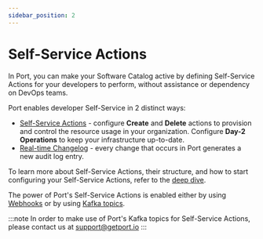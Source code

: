 ```yaml
---
sidebar_position: 2
---
```


# Self-Service Actions

In Port, you can make your Software Catalog active by defining Self-Service Actions for your developers to perform, without assistance or dependency on DevOps teams.

Port enables developer Self-Service in 2 distinct ways:

- [Self-Service Actions](./self-service-actions-deep-dive.md) - configure **Create** and **Delete** actions to provision and control the resource usage in your organization. Configure **Day-2 Operations** to keep your infrastructure up-to-date.
- [Real-time Changelog](./kafka/changelog-basic-change-listener-using-aws-lambda.md) - every change that occurs in Port generates a new audit log entry.

To learn more about Self-Service Actions, their structure, and how to start configuring your Self-Service Actions, refer to the [deep dive](./self-service-actions-deep-dive.md).

The power of Port's Self-Service Actions is enabled either by using [Webhooks](./port-execution-architecture/port-execution-webhook.md) or by using [Kafka topics](./port-execution-architecture/port-execution-kafka.md).

:::note
In order to make use of Port's Kafka topics for Self-Service Actions, please contact us at support@getport.io
:::

